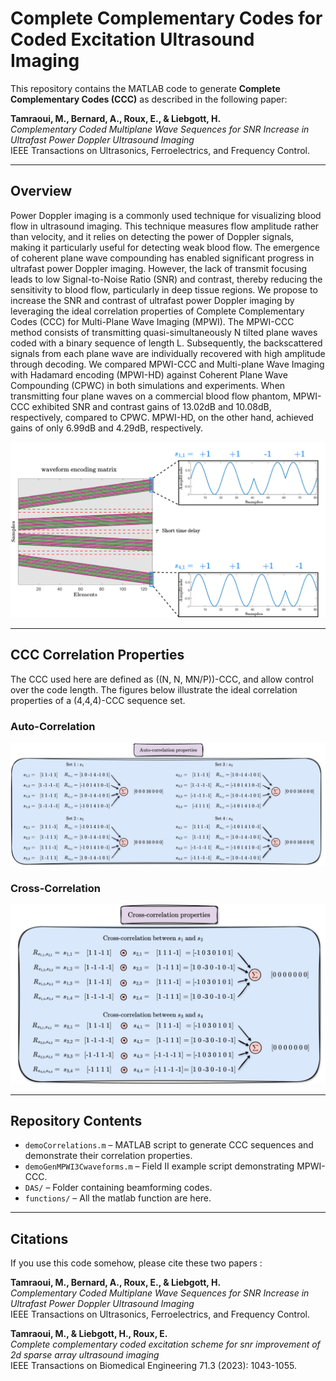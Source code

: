 # Complete Complementary Codes for Coded Excitation Ultrasound Imaging

This repository contains the MATLAB code to generate **Complete Complementary Codes (CCC)** as described in the following paper:

**Tamraoui, M., Bernard, A., Roux, E., & Liebgott, H.**  
*Complementary Coded Multiplane Wave Sequences for SNR Increase in Ultrafast Power Doppler Ultrasound Imaging*  
IEEE Transactions on Ultrasonics, Ferroelectrics, and Frequency Control.

---

## Overview

Power Doppler imaging is a commonly used technique for visualizing blood flow in ultrasound imaging. This technique measures flow amplitude rather than velocity, and it relies on detecting the power of Doppler signals, making it particularly useful for detecting weak blood flow. The emergence of coherent plane wave compounding has enabled significant progress in ultrafast power Doppler imaging. However, the lack of transmit focusing leads to low Signal-to-Noise Ratio (SNR) and contrast, thereby reducing the sensitivity to blood flow, particularly in deep tissue regions. We propose to increase the SNR and contrast of ultrafast power Doppler imaging by leveraging the ideal correlation properties of Complete Complementary Codes (CCC) for Multi-Plane Wave Imaging (MPWI). The MPWI-CCC method consists of transmitting quasi-simultaneously N tilted plane waves coded with a binary sequence of length L. Subsequently, the backscattered signals from each plane wave are individually recovered with high amplitude through decoding. We compared MPWI-CCC and Multi-plane Wave Imaging with Hadamard encoding (MPWI-HD) against Coherent Plane Wave Compounding (CPWC) in both simulations and experiments. When transmitting four plane waves on a commercial blood flow phantom, MPWI-CCC exhibited SNR and contrast gains of 13.02dB and 10.08dB, respectively, compared to CPWC. MPWI-HD, on the other hand, achieved gains of only 6.99dB and 4.29dB, respectively. 

![Encoding-waveform of MPWI-CCC](./img/encoding_matrix.png)


---

## CCC Correlation Properties
The CCC used here are defined as \((N, N, MN/P)\)-CCC, and allow control over the code length.
The figures below illustrate the ideal correlation properties of a (4,4,4)-CCC sequence set.

### Auto-Correlation
![Auto-Correlation of CCC](./img/correlations_ccc.png)

### Cross-Correlation
![Cross-Correlation of CCC](./img/crosscorrelationccc.png)

---

## Repository Contents

- `demoCorrelations.m` – MATLAB script to generate CCC sequences and demonstrate their correlation properties.
- `demoGenMPWI3Cwaveforms.m` – Field II example script demonstrating MPWI-CCC.
- `DAS/` – Folder containing beamforming codes.
- `functions/` – All the matlab function are here.
  
---

## Citations
If you use this code somehow, please cite these two papers :

**Tamraoui, M., Bernard, A., Roux, E., & Liebgott, H.**  
*Complementary Coded Multiplane Wave Sequences for SNR Increase in Ultrafast Power Doppler Ultrasound Imaging*  
IEEE Transactions on Ultrasonics, Ferroelectrics, and Frequency Control.

**Tamraoui, M., & Liebgott, H., Roux, E.**  
*Complete complementary coded excitation scheme for snr improvement of 2d sparse array ultrasound imaging*  
IEEE Transactions on Biomedical Engineering 71.3 (2023): 1043-1055.
